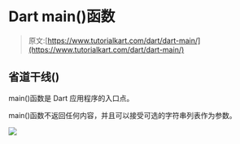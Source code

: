 # Dart main()函数

> 原文:[https://www.tutorialkart.com/dart/dart-main/](https://www.tutorialkart.com/dart/dart-main/)

## 省道干线()

main()函数是 Dart 应用程序的入口点。

main()函数不返回任何内容，并且可以接受可选的字符串列表作为参数。

[![](../Images/925da31b32d6bc3827932f6c8afb11bb.png)](https://www.tutorialkart.com/)